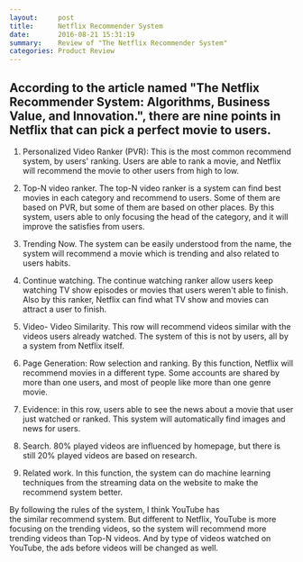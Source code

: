 ```yaml
---
layout:     post
title:      Netflix Recommender System
date:       2016-08-21 15:31:19
summary:    Review of "The Netflix Recommender System"
categories: Product Review
---
```


## According to the article named "The Netflix Recommender System: Algorithms, Business Value, and Innovation.", there are nine points in Netflix that can pick a perfect movie to users.

1. Personalized Video Ranker (PVR): This is the most common recommend system, by users' ranking. Users are able to rank a movie, and Netflix will recommend the movie to other users from high to low.

2. Top-N video ranker. The top-N video ranker is a system can find best movies in each category and recommend to users. Some of them are based on PVR, but some of them are based on other places. By this system, users able to only focusing the head of the category, and it will improve the satisfies from users.

3. Trending Now. The system can be easily understood from the name, the system will recommend a movie which is trending and also related to users habits.

4. Continue watching. The continue watching ranker allow users keep watching TV show episodes or movies that users weren't able to finish. Also by this ranker, Netflix can find what TV show and movies can attract a user to finish.

5. Video- Video Similarity. This row will recommend videos similar with the videos users already watched. The system of this is not by users, all by a system from Netflix itself.

6. Page Generation: Row selection and ranking. By this function, Netflix will recommend movies in a different type. Some accounts are shared by more than one users, and most of people like more than one genre movie.

7. Evidence: in this row, users able to see the news about a movie that user just watched or ranked. This system will automatically find images and news for users.

8. Search. 80% played videos are influenced by homepage, but there is still 20% played videos are based on research.

9. Related work. In this function, the system can do machine learning techniques from the streaming data on the website to make the recommend system better.

By following the rules of the system, I think YouTube has the similar recommend system. But different to Netflix, YouTube is more focusing on the trending videos, so the system will recommend more trending videos than Top-N videos. And by type of videos watched on YouTube, the ads before videos will be changed as well.

